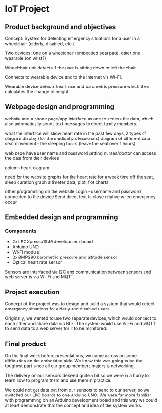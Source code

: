# IoT Project

## Product background and objectives

Concept: System for detecting emergency situations for a user in a wheelchair (elderly, disabled, etc.). 

Two devices: One on a wheelchair (embedded seat pad), other one wearable (on wrist?)

Wheelchair unit detects if the user is sitting down or left the chair.

Connects to wearable device and to the Internet via Wi-Fi.

Wearable device detects heart rate and barometric pressure which then calculates the change of height.

## Webpage design and programming


website and a phone page/app interface as one to access the data, which also automatically sends text messages to direct family members. 

what the interface will show
heart rate in the past few days, 2 types of diagram display (for the medical professionals)
diagram of different data
seat movement - the sleeping hours (leave the seat over 1 hours) 

web page
have user name and password setting
nurses/doctor can access the data from their devices

column
heart diagram




need for the website
graphs for the heart rate for a week
time off the seat, sleep duration graph
altimeter data, plot, flot charts

other programming on the website
Login - username and password connected to the device
Send direct text to close relative when emergency occur

## Embedded design and programming
### Components
- 2x LPCXpresso1549 development board
- Arduino UNO
- Wi-Fi module
- 2x BMP280 barometric pressure and altitude sensor
- Optical heart rate sensor

Sensors are interfaced via I2C and communication between sensors and web server is via Wi-Fi and MQTT.

## Project execution
Concept of the project was to design and build a system that would detect emergency situations for elderly and disabled users. 

Originally, we wanted to use two separate devices, which would connect to each other and share data via BLE. The system would use Wi-Fi and MQTT to send data to a web server for it to be monitored. 

## Final product
On the final week before presentations, we came across on some difficulties on the embedded side. We knew this was going to be the toughest part since all our group members majors is networking.

The delivery on our sensors delayed quite a bit so we were in a hurry to learn how to program them and use them in practice.

We could not get data out from our sensors to send to our server, so we switched our LPC boards to one Arduino UNO. We were far more familiar with programming on an Arduino development board and this way we could at least demonstrate that the concept and idea of the system works. 
